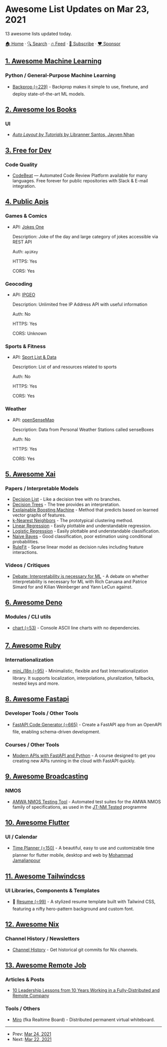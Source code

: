 # Awesome List Updates on Mar 23, 2021

13 awesome lists updated today.

[🏠 Home](/README.md) · [🔍 Search](https://www.trackawesomelist.com/search/) · [🔥 Feed](https://www.trackawesomelist.com/rss.xml) · [📮 Subscribe](https://trackawesomelist.us17.list-manage.com/subscribe?u=d2f0117aa829c83a63ec63c2f&id=36a103854c) · [❤️  Sponsor](https://github.com/sponsors/theowenyoung)



## [1. Awesome Machine Learning](/content/josephmisiti/awesome-machine-learning/README.md)

### Python / General-Purpose Machine Learning

*   [Backprop (⭐229)](https://github.com/backprop-ai/backprop) - Backprop makes it simple to use, finetune, and deploy state-of-the-art ML models.

## [2. Awesome Ios Books](/content/bystritskiy/awesome-ios-books/README.md)

### UI

*   [*Auto Layout by Tutorials* by Libranner Santos, Jayven Nhan](https://www.raywenderlich.com/books/auto-layout-by-tutorials/v1.0)

## [3. Free for Dev](/content/ripienaar/free-for-dev/README.md)

### Code Quality

*   [CodeBeat](https://codebeat.co) — Automated Code Review Platform available for many languages. Free forever for public repositories with Slack & E-mail integration.

## [4. Public Apis](/content/public-apis/public-apis/README.md)

### Games & Comics

- API: [Jokes One](https://jokes.one/api/joke/)

  Description: Joke of the day and large category of jokes accessible via REST API

  Auth: `apiKey`

  HTTPS: Yes

  CORS: Yes



### Geocoding

- API: [IPGEO](https://api.techniknews.net/ipgeo/)

  Description: Unlimited free IP Address API with useful information

  Auth: No

  HTTPS: Yes

  CORS: Unknown



### Sports & Fitness

- API: [Sport List & Data](https://developers.decathlon.com/products/sports)

  Description: List of and resources related to sports

  Auth: No

  HTTPS: Yes

  CORS: Yes



### Weather

- API: [openSenseMap](https://api.opensensemap.org/)

  Description: Data from Personal Weather Stations called senseBoxes

  Auth: No

  HTTPS: Yes

  CORS: Yes



## [5. Awesome Xai](/content/altamiracorp/awesome-xai/README.md)

### Papers / Interpretable Models

*   [Decision List](https://christophm.github.io/interpretable-ml-book/rules.html) - Like a decision tree with no branches.
*   [Decision Trees](https://en.wikipedia.org/wiki/Decision_tree) - The tree provides an interpretation.
*   [Explainable Boosting Machine](https://www.youtube.com/watch?v=MREiHgHgl0k) - Method that predicts based on learned vector graphs of features.
*   [k-Nearest Neighbors](https://en.wikipedia.org/wiki/K-nearest_neighbors_algorithm) - The prototypical clustering method.
*   [Linear Regression](https://en.wikipedia.org/wiki/Linear_regression) - Easily plottable and understandable regression.
*   [Logistic Regression](https://en.wikipedia.org/wiki/Logistic_regression) - Easily plottable and understandable classification.
*   [Naive Bayes](https://en.wikipedia.org/wiki/Naive_Bayes_classifier) - Good classification, poor estimation using conditional probabilities.
*   [RuleFit](https://christophm.github.io/interpretable-ml-book/rulefit.html) - Sparse linear model as decision rules including feature interactions.

### Videos / Critiques

*   [Debate: Interpretability is necessary for ML](https://www.youtube.com/watch?v=93Xv8vJ2acI) - A debate on whether interpretability is necessary for ML with Rich Caruana and Patrice Simard for and Kilian Weinberger and Yann LeCun against.

## [6. Awesome Deno](/content/denolib/awesome-deno/README.md)

### Modules / CLI utils

*   [chart (⭐53)](https://github.com/maximousblk/chart) - Console ASCII line charts with no dependencies.

## [7. Awesome Ruby](/content/markets/awesome-ruby/README.md)

### Internationalization

*   [mini\_i18n (⭐95)](https://github.com/markets/mini_i18n) - Minimalistic, flexible and fast Internationalization library. It supports localization, interpolations, pluralization, fallbacks, nested keys and more.

## [8. Awesome Fastapi](/content/mjhea0/awesome-fastapi/README.md)

### Developer Tools / Other Tools

*   [FastAPI Code Generator (⭐665)](https://github.com/koxudaxi/fastapi-code-generator) - Create a FastAPI app from an OpenAPI file, enabling schema-driven development.

### Courses / Other Tools

*   [Modern APIs with FastAPI and Python](https://training.talkpython.fm/courses/getting-started-with-fastapi) - A course designed to get you creating new APIs running in the cloud with FastAPI quickly.

## [9. Awesome Broadcasting](/content/ebu/awesome-broadcasting/README.md)

### NMOS

*   [AMWA NMOS Testing Tool](https://specs.amwa.tv/nmos-testing) - Automated test suites for the AMWA NMOS family of specifications, as used in the [JT-NM Tested](https://jt-nm.org/jt-nm_tested/) programme

## [10. Awesome Flutter](/content/Solido/awesome-flutter/README.md)

### UI / Calendar

*   [Time Planner (⭐150)](https://github.com/Jamalianpour/time_planner) <!--stargazers:Jamalianpour/time_planner--> - A beautiful, easy to use and customizable time planner for flutter mobile, desktop and web by [Mohammad Jamalianpour](https://github.com/Jamalianpour)

## [11. Awesome Tailwindcss](/content/aniftyco/awesome-tailwindcss/README.md)

### UI Libraries, Components & Templates

*   📁 [Resume (⭐99)](https://github.com/Thomashighbaugh/resume) - A stylized resume template built with Tailwind CSS, featuring a nifty hero-pattern background and custom font.

## [12. Awesome Nix](/content/nix-community/awesome-nix/README.md)

### Channel History / Newsletters

*   [Channel History](https://channels.nix.gsc.io) - Get historical git commits for Nix channels.

## [13. Awesome Remote Job](/content/lukasz-madon/awesome-remote-job/README.md)

### Articles & Posts

*   [10 Leadership Lessons from 10 Years Working in a Fully-Distributed and Remote Company](https://whenihavetime.com/2020/07/09/10-leadership-lessons-from-10-years-working-remotely/)

### Tools / Others

*   [Miro](https://miro.com) (fka Realtime Board) - Distributed permanent virtual whiteboard.

---

- Prev: [Mar 24, 2021](/content/2021/03/24/README.md)
- Next: [Mar 22, 2021](/content/2021/03/22/README.md)